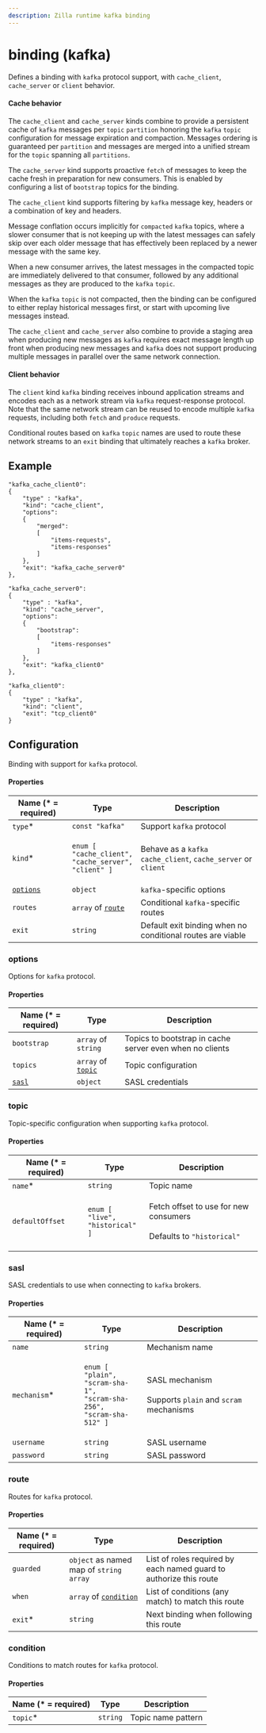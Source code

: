 ```yaml
---
description: Zilla runtime kafka binding
---
```


# binding (kafka)

Defines a binding with `kafka` protocol support, with `cache_client`, `cache_server` or `client` behavior.

#### Cache behavior

The `cache_client` and `cache_server` kinds combine to provide a persistent cache of `kafka` messages per `topic` `partition` honoring the `kafka` `topic` configuration for message expiration and compaction. Messages ordering is guaranteed per `partition` and messages are merged into a unified stream for the `topic` spanning all `partitions`.

The `cache_server` kind supports proactive `fetch` of messages to keep the cache fresh in preparation for new consumers. This is enabled by configuring a list of `bootstrap` topics for the binding.

The `cache_client` kind supports filtering by `kafka` message key, headers or a combination of key and headers.

Message conflation occurs implicitly for `compacted` `kafka` topics, where a slower consumer that is not keeping up with the latest messages can safely skip over each older message that has effectively been replaced by a newer message with the same key.

When a new consumer arrives, the latest messages in the compacted topic are immediately delivered to that consumer, followed by any additional messages as they are produced to the `kafka` `topic`.

When the `kafka` `topic` is not compacted, then the binding can be configured to either replay historical messages first, or start with upcoming live messages instead.

The `cache_client` and `cache_server` also combine to provide a staging area when producing new messages as `kafka` requires exact message length up front when producing new messages and `kafka` does not support producing multiple messages in parallel over the same network connection.

#### Client behavior

The `client` kind `kafka` binding receives inbound application streams and encodes each as a network stream via `kafka` request-response protocol. Note that the same network stream can be reused to encode multiple `kafka` requests, including both `fetch` and `produce` requests.

Conditional routes based on `kafka` `topic` names are used to route these network streams to an `exit` binding that ultimately reaches a `kafka` broker.

## Example

```
"kafka_cache_client0":
{
    "type" : "kafka",
    "kind": "cache_client",
    "options":
    {
        "merged":
        [
            "items-requests",
            "items-responses"
        ]
    },
    "exit": "kafka_cache_server0"
},

"kafka_cache_server0":
{
    "type" : "kafka",
    "kind": "cache_server",
    "options":
    {
        "bootstrap":
        [
            "items-responses"
        ]
    },
    "exit": "kafka_client0"
},

"kafka_client0":
{
    "type" : "kafka",
    "kind": "client",
    "exit": "tcp_client0"
}
```

## Configuration

Binding with support for `kafka` protocol.

#### Properties

| Name (\* = required)                  | Type                                                                                                                        | Description                                                    |
| ------------------------------------- | --------------------------------------------------------------------------------------------------------------------------- | -------------------------------------------------------------- |
| `type`\*                              | `const "kafka"`                                                                                                             | Support `kafka` protocol                                       |
| `kind`\*                              | <p><code>enum [</code><br>  <code>"cache_client",</code><br>  <code>"cache_server",</code><br>  <code>"client" ]</code></p> | Behave as a `kafka` `cache_client`, `cache_server` or `client` |
| [`options`](binding-kafka.md#options) | `object`                                                                                                                    | `kafka`-specific options                                       |
| `routes`                              | `array` of [`route`](binding-kafka.md#route)                                                                                | Conditional `kafka`-specific routes                            |
| `exit`                                | `string`                                                                                                                    | Default exit binding when no conditional routes are viable     |

### options

Options for `kafka` protocol.

#### Properties

| Name (\* = required)            | Type                                         | Description                                              |
| ------------------------------- | -------------------------------------------- | -------------------------------------------------------- |
| `bootstrap`                     | `array` of `string`                          | Topics to bootstrap in cache server even when no clients |
| `topics`                        | `array` of [`topic`](binding-kafka.md#topic) | Topic configuration                                      |
| [`sasl`](binding-kafka.md#sasl) | `object`                                     | SASL credentials                                         |

### topic

Topic-specific configuration when supporting `kafka` protocol.

#### Properties

| Name (\* = required) | Type                                                                                  | Description                                                                               |
| -------------------- | ------------------------------------------------------------------------------------- | ----------------------------------------------------------------------------------------- |
| `name`\*             | `string`                                                                              | Topic name                                                                                |
| `defaultOffset`      | <p><code>enum [</code><br>  <code>"live",</code><br>  <code>"historical" ]</code></p> | <p>Fetch offset to use for new consumers<br><br>Defaults to <code>"historical"</code></p> |

### sasl

SASL credentials to use when connecting to `kafka` brokers.

#### Properties

| Name (\* = required) | Type                                                                                                                                                          | Description                                                                                |
| -------------------- | ------------------------------------------------------------------------------------------------------------------------------------------------------------- | ------------------------------------------------------------------------------------------ |
| `name`               | `string`                                                                                                                                                      | Mechanism name                                                                             |
| `mechanism`\*        | <p><code>enum [</code><br>  <code>"plain",</code><br>  <code>"scram-sha-1",</code><br>  <code>"scram-sha-256",</code><br>  <code>"scram-sha-512" ]</code></p> | <p>SASL mechanism<br><br>Supports <code>plain</code> and <code>scram</code> mechanisms</p> |
| `username`           | `string`                                                                                                                                                      | SASL username                                                                              |
| `password`           | `string`                                                                                                                                                      | SASL password                                                                              |

### route

Routes for `kafka` protocol.

#### Properties

| Name (\* = required) | Type                                                   | Description                                                        |
| -------------------- | ------------------------------------------------------ | ------------------------------------------------------------------ |
| `guarded`            | `object` as named map of `string` `array`              | List of roles required by each named guard to authorize this route |
| `when`               | `array` of [`condition`](binding-kafka.md#condition) | List of conditions (any match) to match this route                 |
| `exit`\*             | `string`                                               | Next binding when following this route                             |

### condition

Conditions to match routes for `kafka` protocol.

#### Properties

| Name (\* = required) | Type     | Description        |
| -------------------- | -------- | ------------------ |
| `topic`\*            | `string` | Topic name pattern |
